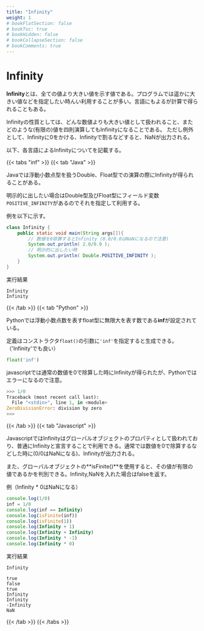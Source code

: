 ```yaml
---
title: "Infinity"
weight: 1
# bookFlatSection: false
# bookToc: true
# bookHidden: false
# bookCollapseSection: false
# bookComments: true
---
```


# Infinity


**Infinity**とは、全ての値より大きい値を示す値である。プログラムでは遥かに大きい値などを指定したい時んい利用することが多い。言語にもよるが計算で得られることもある。

Infinityの性質としては、どんな数値よりも大きい値として扱われること、またどのような(有限の)値を四則演算してもInfinityになることである。
ただし例外として、Infinityに0をかける、Infinityで割るなどすると、NaNが出力される。

以下、各言語によるInfinityについてを記載する。

{{< tabs "inf" >}}
{{< tab "Java" >}}

Javaでは浮動小数点型を扱うDouble、Float型での演算の際にInfinityが得られることがある。

明示的に出したい場合はDouble型及びFloat型にフィールド変数```POSITIVE_INFINITY```があるのでそれを指定して利用する。

例を以下に示す。

```java
class Infinity {
    public static void main(String args[]){
        // 数値を0除算するとInfinity (0.0/0.0はNaNになるので注意)
        System.out.println( 2.0/0.0 );
        // 明示的に出したい時
        System.out.println( Double.POSITIVE_INFINITY );
    }
}
```

実行結果

```
Infinity
Infinity
```

{{< /tab >}}
{{< tab "Python" >}}

Pythonでは浮動小数点数を表すfloat型に無限大を表す数である**inf**が設定されている。

定義はコンストラクタ```float()```の引数に```'inf'```を指定すると生成できる。（'Infinity'でも良い）

```python
float('inf')
```

javascriptでは通常の数値を0で除算した時にInfinityが得られたが、Pythonではエラーになるので注意。

```python
>>> 1/0
Traceback (most recent call last):
  File "<stdin>", line 1, in <module>
ZeroDivisionError: division by zero
>>> 
```

{{< /tab >}}
{{< tab "Javascript" >}}

JavascriptではInfinityはグローバルオブジェクトのプロパティとして扱われており、普通にInfinityと宣言することで利用できる。通常では数値を0で除算するなどした時に(0/0はNaNになる)、Infinityが出力される。

また、グローバルオブジェクトの**isFinite()**を使用すると、その値が有限の値であるかを判別できる。Infinity,NaNを入れた場合はfalseを返す。

例（Infinity * 0はNaNになる）

```javascript
console.log(1/0)
inf = 1/0
console.log(inf == Infinity)
console.log(isFinite(inf))
console.log(isFinite(1))
console.log(Infinity + 1)
console.log(Infinity + Infinity)
console.log(Infinity * -1)
console.log(Infinity * 0)
```

実行結果

```
Infinity

true
false
true
Infinity
Infinity
-Infinity
NaN
```



{{< /tab >}}
{{< /tabs >}}
